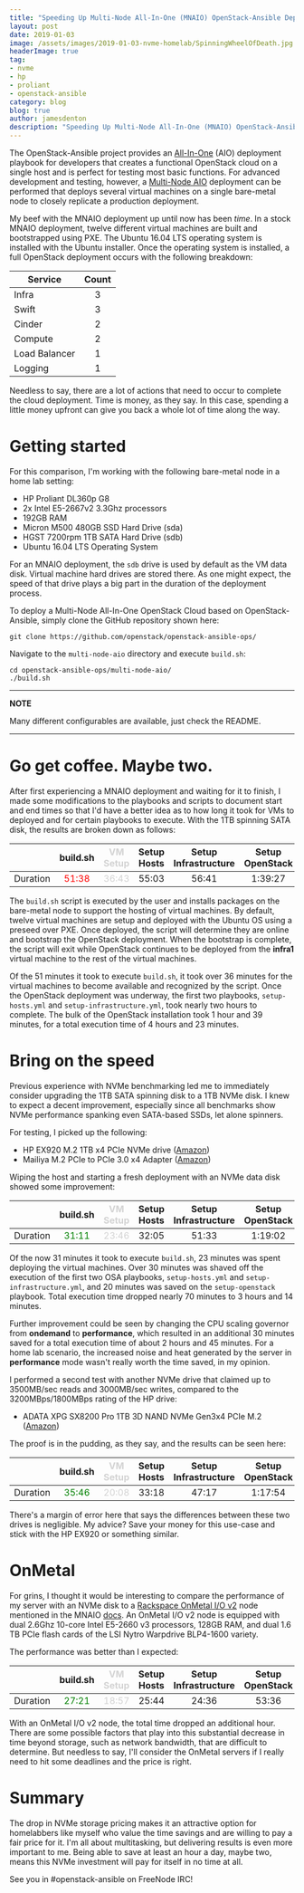```yaml
---
title: "Speeding Up Multi-Node All-In-One (MNAIO) OpenStack-Ansible Deployments"
layout: post
date: 2019-01-03
image: /assets/images/2019-01-03-nvme-homelab/SpinningWheelOfDeath.jpg
headerImage: true
tag:
- nvme
- hp
- proliant
- openstack-ansible
category: blog
blog: true
author: jamesdenton
description: "Speeding Up Multi-Node All-In-One (MNAIO) OpenStack-Ansible Deployments w/ NVMe"
---
```


The OpenStack-Ansible project provides an [All-In-One](https://docs.openstack.org/openstack-ansible/latest/user/aio/quickstart.html) (AIO) deployment playbook for developers that creates a functional OpenStack cloud on a single host and is perfect for testing most basic functions. For advanced development and testing, however, a [Multi-Node AIO](https://github.com/openstack/openstack-ansible-ops/tree/master/multi-node-aio) deployment can be performed that deploys several virtual machines on a single bare-metal node to closely replicate a production deployment.

<!--more-->
My beef with the MNAIO deployment up until now has been _time_. In a stock MNAIO deployment, twelve different virtual machines are built and bootstrapped using PXE. The Ubuntu 16.04 LTS operating system is installed with the Ubuntu installer. Once the operating system is installed, a full OpenStack deployment occurs with the following breakdown:

| Service       | Count |
|---------------|:-----:|
| Infra         | 3     |
| Swift         | 3     |
| Cinder        | 2     |
| Compute       | 2     |
| Load Balancer | 1     |
| Logging       | 1     |

Needless to say, there are a lot of actions that need to occur to complete the cloud deployment. Time is money, as they say. In this case, spending a little money upfront can give you back a whole lot of time along the way.
 
# Getting started

For this comparison, I'm working with the following bare-metal node in a home lab setting:

- HP Proliant DL360p G8
- 2x Intel E5-2667v2 3.3Ghz processors
- 192GB RAM
- Micron M500 480GB SSD Hard Drive (sda)
- HGST 7200rpm 1TB SATA Hard Drive (sdb)
- Ubuntu 16.04 LTS Operating System

For an MNAIO deployment, the `sdb` drive is used by default as the VM data disk. Virtual machine hard drives are stored there. As one might expect, the speed of that drive plays a big part in the duration of the deployment process.

To deploy a Multi-Node All-In-One OpenStack Cloud based on OpenStack-Ansible, simply clone the GitHub repository shown here:

```
git clone https://github.com/openstack/openstack-ansible-ops/
```

Navigate to the `multi-node-aio` directory and execute `build.sh`:

```
cd openstack-ansible-ops/multi-node-aio/
./build.sh
```

---
**NOTE**

Many different configurables are available, just check the README.

---

# Go get coffee. Maybe two.

After first experiencing a MNAIO deployment and waiting for it to finish, I made some modifications to the playbooks and scripts to document start and end times so that I'd have a better idea as to how long it took for VMs to deployed and for certain playbooks to execute. With the 1TB spinning SATA disk, the results are broken down as follows:

|          | build.sh | <span style="color:#D3D3D3">VM Setup</span> | Setup Hosts | Setup Infrastructure | Setup OpenStack | Total   |
|----------|:--------:|:--------:|:--------:|:--------:|:--------:|:--------:|
| Duration | <span style="color:red">51:38</span>    | <span style="color: #D3D3D3">36:43</span>   | 55:03       | 56:41                | 1:39:27         | <span style="color:red">4:22:49</span> |

The `build.sh` script is executed by the user and installs packages on the bare-metal node to support the hosting of virtual machines. By default, twelve virtual machines are setup and deployed with the Ubuntu OS using a preseed over PXE. Once deployed, the script will determine they are online and bootstrap the OpenStack deployment. When the bootstrap is complete, the script will exit while OpenStack continues to be deployed from the **infra1** virtual machine to the rest of the virtual machines.

Of the 51 minutes it took to execute `build.sh`, it took over 36 minutes for the virtual machines to become available and recognized by the script. Once the OpenStack deployment was underway, the first two playbooks, `setup-hosts.yml` and `setup-infrastructure.yml`, took nearly two hours to complete. The bulk of the OpenStack installation took 1 hour and 39 minutes, for a total execution time of 4 hours and 23 minutes.


# Bring on the speed

Previous experience with NVMe benchmarking led me to immediately consider upgrading the 1TB SATA spinning disk to a 1TB NVMe disk. I knew to expect a decent improvement, especially since all benchmarks show NVMe performance spanking even SATA-based SSDs, let alone spinners. 

For testing, I picked up the following:

- HP EX920 M.2 1TB x4 PCIe NVMe drive ([Amazon](https://amzn.to/2GVDfMn))
- Mailiya M.2 PCIe to PCIe 3.0 x4 Adapter ([Amazon](https://amzn.to/2LNVZMJ))

Wiping the host and starting a fresh deployment with an NVMe data disk showed some improvement: 

|          | build.sh | <span style="color:#D3D3D3">VM Setup</span> | Setup Hosts | Setup Infrastructure | Setup OpenStack | Total   |
|----------|:--------:|:--------:|:--------:|:--------:|:--------:|:--------:|
| Duration | <span style="color:green">31:11</span> | <span style="color:#D3D3D3">23:46</span>   | 32:05       | 51:33                | 1:19:02         | <span style="color:green">3:13:51</span> |

Of the now 31 minutes it took to execute `build.sh`, 23 minutes was spent deploying the virtual machines. Over 30 minutes was shaved off the execution of the first two OSA playbooks, `setup-hosts.yml` and `setup-infrastructure.yml`, and 20 minutes was saved on the `setup-openstack` playbook. Total execution time dropped nearly 70 minutes to 3 hours and 14 minutes.

Further improvement could be seen by changing the CPU scaling governor from **ondemand** to **performance**, which resulted in an additional 30 minutes saved for a total execution time of about 2 hours and 45 minutes. For a home lab scenario, the increased noise and heat generated by the server in **performance** mode wasn't really worth the time saved, in my opinion.

I performed a second test with another NVMe drive that claimed up to 3500MB/sec reads and 3000MB/sec writes, compared to the 3200MBps/1800MBps rating of the HP drive:

- ADATA XPG SX8200 Pro 1TB 3D NAND NVMe Gen3x4 PCIe M.2 ([Amazon](https://amzn.to/2RsX7KZ))

The proof is in the pudding, as they say, and the results can be seen here:

|          | build.sh | <span style="color:#D3D3D3">VM Setup</span> | Setup Hosts | Setup Infrastructure | Setup OpenStack | Total   |
|----------|:--------:|:--------:|:--------:|:--------:|:--------:|:--------:|
| Duration | <span style="color:green">35:46</span> | <span style="color:#D3D3D3">20:08</span>   | 33:18       | 47:17                | 1:17:54         | <span style="color:green">3:14:15</span> |

There's a margin of error here that says the differences between these two drives is negligible. My advice? Save your money for this use-case and stick with the HP EX920 or something similar.

# OnMetal

For grins, I thought it would be interesting to compare the performance of my server with an NVMe disk to a [Rackspace OnMetal I/O v2](https://www.rackspace.com/en-us/cloud/servers/onmetal) node mentioned in the MNAIO [docs](https://github.com/busterswt/openstack-ansible-ops/tree/master/multi-node-aio). An OnMetal I/O v2 node is equipped with dual 2.6Ghz 10-core Intel E5-2660 v3 processors, 128GB RAM, and dual 1.6 TB PCIe flash cards of the LSI Nytro Warpdrive BLP4-1600 variety. 

The performance was better than I expected:

|          | build.sh | <span style="color:#D3D3D3">VM Setup</span> | Setup Hosts | Setup Infrastructure | Setup OpenStack | Total   |
|----------|:--------:|:--------:|:--------:|:--------:|:--------:|:--------:|
| Duration | <span style="color:green">27:21</span> | <span style="color:#D3D3D3">18:57</span>   | 25:44       | 24:36                | 53:36         | <span style="color:green">2:11:17</span> |

With an OnMetal I/O v2 node, the total time dropped an additional hour. There are some possible factors that play into this substantial decrease in time beyond storage, such as network bandwidth, that are difficult to determine. But needless to say, I'll consider the OnMetal servers if I really need to hit some deadlines and the price is right.

# Summary

The drop in NVMe storage pricing makes it an attractive option for homelabbers like myself who value the time savings and are willing to pay a fair price for it. I'm all about multitasking, but delivering results is even more important to me. Being able to save at least an hour a day, maybe two, means this NVMe investment will pay for itself in no time at all.

See you in #openstack-ansible on FreeNode IRC!